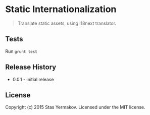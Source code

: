 # Static Internationalization

> Translate static assets, using i18next translator.

## Tests

Run `grunt test`

## Release History

* 0.0.1 - initial release

## License
Copyright (c) 2015 Stas Yermakov. Licensed under the MIT license.
